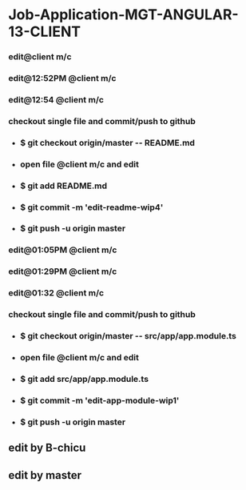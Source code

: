 # Job-Application-MGT-ANGULAR-13-CLIENT

### edit@client m/c

### edit@12:52PM @client m/c

### edit@12:54 @client m/c

### checkout single file and commit/push to github

- ### $ git checkout origin/master -- README.md
- ### open file @client m/c and edit
- ### $ git add README.md
- ### $ git commit -m 'edit-readme-wip4'
- ### $ git push -u origin master

### edit@01:05PM @client m/c

### edit@01:29PM @client m/c

### edit@01:32 @client m/c

### checkout single file and commit/push to github

- ### $ git checkout origin/master -- src/app/app.module.ts
- ### open file @client m/c and edit
- ### $ git add src/app/app.module.ts
- ### $ git commit -m 'edit-app-module-wip1'
- ### $ git push -u origin master

## edit by B-chicu

## edit by master

